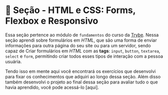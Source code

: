 # :paperclip: Seção - HTML e CSS: Forms, Flexbox e Responsivo

Essa seção pertence ao módulo de `fundamentos` do curso da [Trybe](https://www.betrybe.com/). Nessa seção aprendi sobre formulários em _HTML_, que são uma forma de enviar informações para outra página do seu site ou para um servidor, sendo capaz de Criar formulários em _HTML_ com as **tags**: `input`, `button`, `textarea`, `select` e `form`, permitindo criar todos esses tipos de interação com a pessoa usuária.

Tendo isso em mente aqui você encontrará os exercícios que desenvolvi para fixar os conhecimentos que adquiri ao longo dessa seção. Além disso também desenvolvi o projeto ao final dessa seção para avaliar tudo o que havia aprendido, você pode acessá-lo [aqui].
